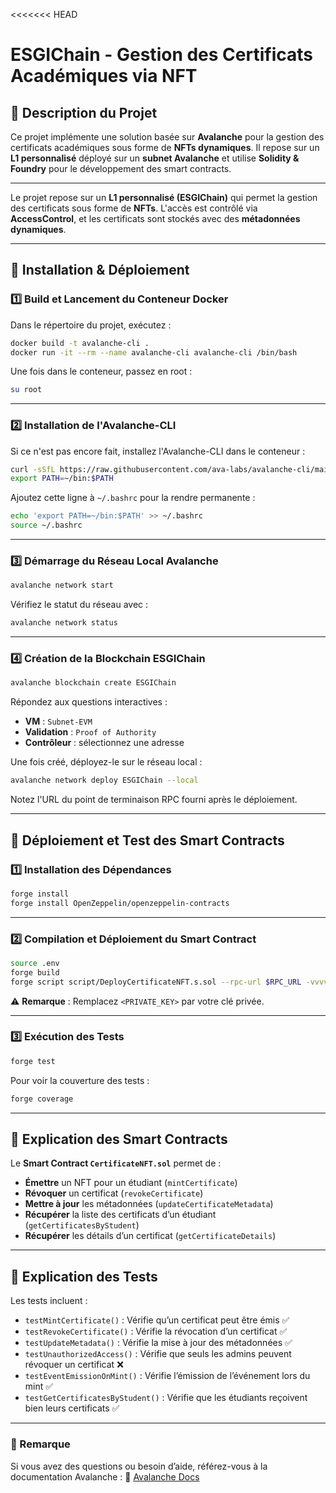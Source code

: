 <<<<<<< HEAD
# ESGIChain - Gestion des Certificats Académiques via NFT

## 📌 Description du Projet
Ce projet implémente une solution basée sur **Avalanche** pour la gestion des certificats académiques sous forme de **NFTs dynamiques**. Il repose sur un **L1 personnalisé** déployé sur un **subnet Avalanche** et utilise **Solidity & Foundry** pour le développement des smart contracts.

---

Le projet repose sur un **L1 personnalisé (ESGIChain)** qui permet la gestion des certificats sous forme de **NFTs**. L'accès est contrôlé via **AccessControl**, et les certificats sont stockés avec des **métadonnées dynamiques**.

---

## 🚀 Installation & Déploiement

### **1️⃣ Build et Lancement du Conteneur Docker**

Dans le répertoire du projet, exécutez :

```bash
docker build -t avalanche-cli .
docker run -it --rm --name avalanche-cli avalanche-cli /bin/bash
```

Une fois dans le conteneur, passez en root :

```bash
su root
```

---

### **2️⃣ Installation de l'Avalanche-CLI**

Si ce n'est pas encore fait, installez l'Avalanche-CLI dans le conteneur :

```bash
curl -sSfL https://raw.githubusercontent.com/ava-labs/avalanche-cli/main/scripts/install.sh | sh -s
export PATH=~/bin:$PATH
```

Ajoutez cette ligne à `~/.bashrc` pour la rendre permanente :

```bash
echo 'export PATH=~/bin:$PATH' >> ~/.bashrc
source ~/.bashrc
```

---

### **3️⃣ Démarrage du Réseau Local Avalanche**

```bash
avalanche network start
```

Vérifiez le statut du réseau avec :

```bash
avalanche network status
```

---

### **4️⃣ Création de la Blockchain ESGIChain**

```bash
avalanche blockchain create ESGIChain
```

Répondez aux questions interactives :
- **VM** : `Subnet-EVM`
- **Validation** : `Proof of Authority`
- **Contrôleur** : sélectionnez une adresse

Une fois créé, déployez-le sur le réseau local :

```bash
avalanche network deploy ESGIChain --local
```

Notez l'URL du point de terminaison RPC fourni après le déploiement.

---

## 🎯 Déploiement et Test des Smart Contracts

### **1️⃣ Installation des Dépendances**

```bash
forge install
forge install OpenZeppelin/openzeppelin-contracts
```

---

### **2️⃣ Compilation et Déploiement du Smart Contract**

```bash
source .env
forge build
forge script script/DeployCertificateNFT.s.sol --rpc-url $RPC_URL -vvvv --broadcast
```

⚠️ **Remarque** : Remplacez `<PRIVATE_KEY>` par votre clé privée.

---

### **3️⃣ Exécution des Tests**

```bash
forge test
```

Pour voir la couverture des tests :

```bash
forge coverage
```

---

## 📜 Explication des Smart Contracts

Le **Smart Contract `CertificateNFT.sol`** permet de :
- **Émettre** un NFT pour un étudiant (`mintCertificate`)
- **Révoquer** un certificat (`revokeCertificate`)
- **Mettre à jour** les métadonnées (`updateCertificateMetadata`)
- **Récupérer** la liste des certificats d’un étudiant (`getCertificatesByStudent`)
- **Récupérer** les détails d’un certificat (`getCertificateDetails`)

---

## 🧪 Explication des Tests

Les tests incluent :
- `testMintCertificate()` : Vérifie qu’un certificat peut être émis ✅
- `testRevokeCertificate()` : Vérifie la révocation d’un certificat ✅
- `testUpdateMetadata()` : Vérifie la mise à jour des métadonnées ✅
- `testUnauthorizedAccess()` : Vérifie que seuls les admins peuvent révoquer un certificat ❌
- `testEventEmissionOnMint()` : Vérifie l’émission de l’événement lors du mint ✅
- `testGetCertificatesByStudent()` : Vérifie que les étudiants reçoivent bien leurs certificats ✅

---

### **📌 Remarque**
Si vous avez des questions ou besoin d’aide, référez-vous à la documentation Avalanche :
🔗 [Avalanche Docs](https://build.avax.network/docs/tooling/create-avalanche-l1)
